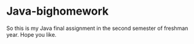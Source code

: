 # Java-bighomework
So this is my Java final assignment in the second semester of freshman year.
Hope you like.
